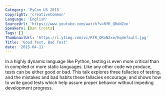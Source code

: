 ```yaml
---
Category: 'PyCon US 2015'
Copyright: 'creativeCommon'
Language: 'English'
SourceUrl: 'https://www.youtube.com/watch?v=RfR_QRoNZxo'
Speakers: [Dan Crosta]
Tags: []
ThumbnailUrl: 'https://i.ytimg.com/vi/RfR_QRoNZxo/hqdefault.jpg'
Title: 'Good Test, Bad Test'
date: '2015-04-11'
---
```

In a highly dynamic language like Python, testing is even more critical than in compiled or more static languages. Like any other code we produce, tests can be either good or bad. This talk explores three fallacies of testing, and the mistakes and bad habits these fallacies encourage; and shows how to write good tests which help assure proper behavior without impeding development progress.
